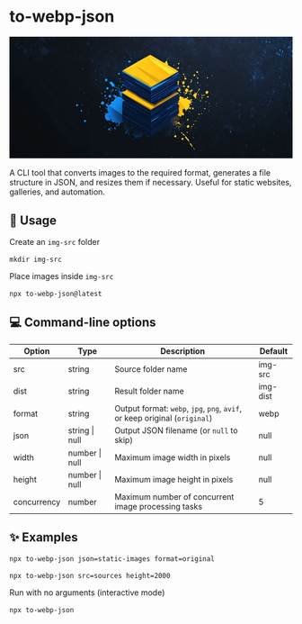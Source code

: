 # to-webp-json

![to-webp-json](bg.jpg)

A CLI tool that converts images to the required format, generates a file structure in JSON, and resizes them if necessary. Useful for static websites, galleries, and automation.

## 📖 Usage

Create an `img-src` folder

```shell
mkdir img-src
```

Place images inside `img-src`

```shell
npx to-webp-json@latest
```

## 💻 Command-line options

| Option      | Type           | Description                                                                | Default  |
| ----------- | -------------- | -------------------------------------------------------------------------- | -------- |
| src         | string         | Source folder name                                                         | img-src  |
| dist        | string         | Result folder name                                                         | img-dist |
| format      | string         | Output format: `webp`, `jpg`, `png`, `avif`, or keep original (`original`) | webp     |
| json        | string \| null | Output JSON filename (or `null` to skip)                                   | null     |
| width       | number \| null | Maximum image width in pixels                                              | null     |
| height      | number \| null | Maximum image height in pixels                                             | null     |
| concurrency | number         | Maximum number of concurrent image processing tasks                        | 5        |

## ✨ Examples

```shell
npx to-webp-json json=static-images format=original
```

```shell
npx to-webp-json src=sources height=2000
```

Run with no arguments (interactive mode)

```shell
npx to-webp-json
```
